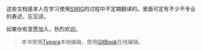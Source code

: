 这些文档是本人在学习使用[SWIG](http://www.swig.org)的过程中不定期翻译的。里面可定有不少不专业的表述，忘见谅。

如果你有意愿加入，热烈欢迎。

> 本书使用[Typora](https://www.typora.io)本地编辑，使用[GitBook](https://www.gitbook.com)在线编辑。



